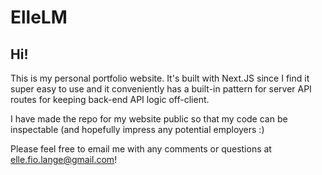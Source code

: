 # ElleLM

## Hi!

This is my personal portfolio website. It's built with Next.JS since I find it super easy to use and it conveniently has a built-in pattern for server API routes for keeping back-end API logic off-client.

I have made the repo for my website public so that my code can be inspectable (and hopefully impress any potential employers :)

Please feel free to email me with any comments or questions at [elle.fio.lange@gmail.com](mailto:elle.fio.lange@gmail.com)!

